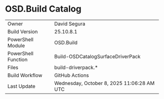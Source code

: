 ﻿# OSD.Build Catalog

| | |
|-|-|
| Owner | David Segura |
| Build Version | 25.10.8.1 |
| PowerShell Module | OSD.Build |
| PowerShell Function | Build-OSDCatalogSurfaceDriverPack |
| Files | build-driverpack.* |
| Build Workflow | GitHub Actions |
| Last Update | Wednesday, October 8, 2025 11:06:28 AM UTC |
